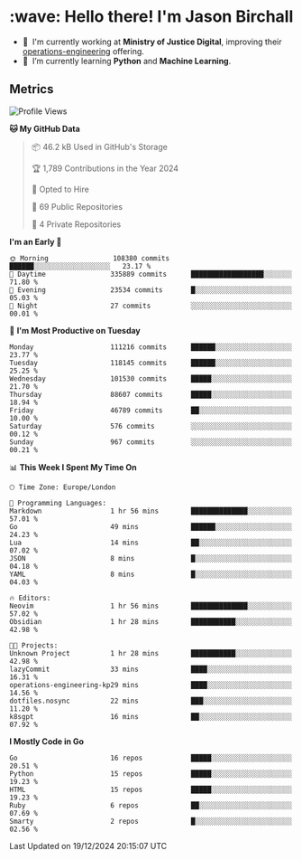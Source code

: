 <h1 align="left" id="jason-title">:wave: Hello there! I'm Jason Birchall</h1>

- :office: &nbsp;I'm currently working at **Ministry of Justice Digital**, improving their [operations-engineering](https://github.com/ministryofjustice/operations-engineering) offering.
- :seedling: &nbsp;I’m currently learning **Python** and **Machine Learning**.

<h2>Metrics</h2>

<!--START_SECTION:waka-->
![Profile Views](http://img.shields.io/badge/Profile%20Views-0-blue)

**🐱 My GitHub Data** 

> 📦 46.2 kB Used in GitHub's Storage 
 > 
> 🏆 1,789 Contributions in the Year 2024
 > 
> 💼 Opted to Hire
 > 
> 📜 69 Public Repositories 
 > 
> 🔑 4 Private Repositories 
 > 
**I'm an Early 🐤** 

```text
🌞 Morning                108380 commits      ██████░░░░░░░░░░░░░░░░░░░   23.17 % 
🌆 Daytime                335889 commits      ██████████████████░░░░░░░   71.80 % 
🌃 Evening                23534 commits       █░░░░░░░░░░░░░░░░░░░░░░░░   05.03 % 
🌙 Night                  27 commits          ░░░░░░░░░░░░░░░░░░░░░░░░░   00.01 % 
```
📅 **I'm Most Productive on Tuesday** 

```text
Monday                   111216 commits      ██████░░░░░░░░░░░░░░░░░░░   23.77 % 
Tuesday                  118145 commits      ██████░░░░░░░░░░░░░░░░░░░   25.25 % 
Wednesday                101530 commits      █████░░░░░░░░░░░░░░░░░░░░   21.70 % 
Thursday                 88607 commits       █████░░░░░░░░░░░░░░░░░░░░   18.94 % 
Friday                   46789 commits       ██░░░░░░░░░░░░░░░░░░░░░░░   10.00 % 
Saturday                 576 commits         ░░░░░░░░░░░░░░░░░░░░░░░░░   00.12 % 
Sunday                   967 commits         ░░░░░░░░░░░░░░░░░░░░░░░░░   00.21 % 
```


📊 **This Week I Spent My Time On** 

```text
🕑︎ Time Zone: Europe/London

💬 Programming Languages: 
Markdown                 1 hr 56 mins        ██████████████░░░░░░░░░░░   57.01 % 
Go                       49 mins             ██████░░░░░░░░░░░░░░░░░░░   24.23 % 
Lua                      14 mins             ██░░░░░░░░░░░░░░░░░░░░░░░   07.02 % 
JSON                     8 mins              █░░░░░░░░░░░░░░░░░░░░░░░░   04.18 % 
YAML                     8 mins              █░░░░░░░░░░░░░░░░░░░░░░░░   04.03 % 

🔥 Editors: 
Neovim                   1 hr 56 mins        ██████████████░░░░░░░░░░░   57.02 % 
Obsidian                 1 hr 28 mins        ███████████░░░░░░░░░░░░░░   42.98 % 

🐱‍💻 Projects: 
Unknown Project          1 hr 28 mins        ███████████░░░░░░░░░░░░░░   42.98 % 
lazyCommit               33 mins             ████░░░░░░░░░░░░░░░░░░░░░   16.31 % 
operations-engineering-kp29 mins             ████░░░░░░░░░░░░░░░░░░░░░   14.56 % 
dotfiles.nosync          22 mins             ███░░░░░░░░░░░░░░░░░░░░░░   11.20 % 
k8sgpt                   16 mins             ██░░░░░░░░░░░░░░░░░░░░░░░   07.92 % 
```

**I Mostly Code in Go** 

```text
Go                       16 repos            █████░░░░░░░░░░░░░░░░░░░░   20.51 % 
Python                   15 repos            █████░░░░░░░░░░░░░░░░░░░░   19.23 % 
HTML                     15 repos            █████░░░░░░░░░░░░░░░░░░░░   19.23 % 
Ruby                     6 repos             ██░░░░░░░░░░░░░░░░░░░░░░░   07.69 % 
Smarty                   2 repos             █░░░░░░░░░░░░░░░░░░░░░░░░   02.56 % 
```




 Last Updated on 19/12/2024 20:15:07 UTC
<!--END_SECTION:waka-->

<!-- links -->

[issues page]: https://github.com/jasonBirchall/jasonBirchall/issues "jasonBirchall/issues"
